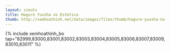 ```yaml
---
layout: sieutv
title: Hagure Yuusha no Estetica
thumb: http://xemhoathinh.net/data/images/films/thumb/hagure-yuusha-no-estetica-hagure-yuusha-no-estetica-2012.jpg
---
```

{% include xemhoathinh_bo tap="82999,83000,83001,83002,83003,83004,83005,83006,83007,83009,83010,83011" %} 
